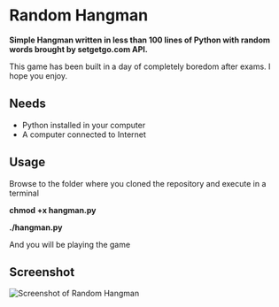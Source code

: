 Random Hangman
==============

**Simple Hangman written in less than 100 lines of Python with random words brought by setgetgo.com API.**

This game has been built in a day of completely boredom after exams. I hope you enjoy.

Needs
--------------
- Python installed in your computer
- A computer connected to Internet

Usage
--------------
Browse to the folder where you cloned the repository and execute in a terminal

**chmod +x hangman.py**

**./hangman.py**

And you will be playing the game

Screenshot
--------------
![Screenshot of Random Hangman](https://raw.github.com/jesusbotella/RandomHangman/master/screenshots/hangman.png)
